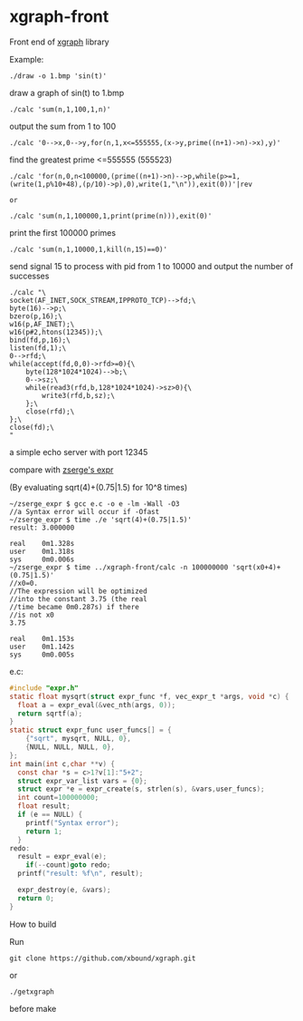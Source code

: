 # xgraph-front
Front end of [xgraph](https://github.com/torontoface/xgraph) library

Example:
```
./draw -o 1.bmp 'sin(t)'
```
draw a graph of sin(t) to 1.bmp

```
./calc 'sum(n,1,100,1,n)'
```
output the sum from 1 to 100
```
./calc '0-->x,0-->y,for(n,1,x<=555555,(x->y,prime((n+1)->n)->x),y)'
```
find the greatest prime <=555555 (555523)
```
./calc 'for(n,0,n<100000,(prime((n+1)->n)-->p,while(p>=1,(write(1,p%10+48),(p/10)->p),0),write(1,"\n")),exit(0))'|rev

or

./calc 'sum(n,1,100000,1,print(prime(n))),exit(0)'
```
print the first 100000 primes
```
./calc 'sum(n,1,10000,1,kill(n,15)==0)'
```
send signal 15 to process with pid from 1 to 10000 and output the number of successes
```
./calc "\
socket(AF_INET,SOCK_STREAM,IPPROTO_TCP)-->fd;\
byte(16)-->p;\
bzero(p,16);\
w16(p,AF_INET);\
w16(p#2,htons(12345));\
bind(fd,p,16);\
listen(fd,1);\
0-->rfd;\
while(accept(fd,0,0)->rfd>=0){\
	byte(128*1024*1024)-->b;\
	0-->sz;\
	while(read3(rfd,b,128*1024*1024)->sz>0){\
		write3(rfd,b,sz);\
	};\
	close(rfd);\
};\
close(fd);\
"
```
a simple echo server with port 12345

compare with [zserge's expr](https://github.com/zserge/expr)

(By evaluating sqrt(4)+(0.75|1.5) for 10^8 times)

```
~/zserge_expr $ gcc e.c -o e -lm -Wall -O3
//a Syntax error will occur if -Ofast
~/zserge_expr $ time ./e 'sqrt(4)+(0.75|1.5)'
result: 3.000000

real    0m1.328s
user    0m1.318s
sys     0m0.006s
~/zserge_expr $ time ../xgraph-front/calc -n 100000000 'sqrt(x0+4)+(0.75|1.5)'
//x0=0.
//The expression will be optimized
//into the constant 3.75 (the real
//time became 0m0.287s) if there
//is not x0
3.75

real    0m1.153s
user    0m1.142s
sys     0m0.005s
```
e.c:
```c
#include "expr.h"
static float mysqrt(struct expr_func *f, vec_expr_t *args, void *c) {
  float a = expr_eval(&vec_nth(args, 0));
  return sqrtf(a);
}
static struct expr_func user_funcs[] = {
    {"sqrt", mysqrt, NULL, 0},
    {NULL, NULL, NULL, 0},
};
int main(int c,char **v) {
  const char *s = c>1?v[1]:"5+2";
  struct expr_var_list vars = {0};
  struct expr *e = expr_create(s, strlen(s), &vars,user_funcs);
  int count=100000000;
  float result;
  if (e == NULL) {
    printf("Syntax error");
    return 1;
  }
redo:
  result = expr_eval(e);
	if(--count)goto redo;
  printf("result: %f\n", result);

  expr_destroy(e, &vars);
  return 0;
}

```
How to build

Run
```
git clone https://github.com/xbound/xgraph.git
```
or
```
./getxgraph
```
before make
